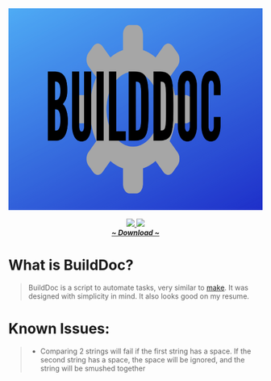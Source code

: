 <div align="center">
	<img src="./assets/builddoc-bg.png" width="700" height="400"></img>
	<p>
		<a href="https://github.com/itsamedood/BuildDoc/blob/main/LICENSE">
			<img src="https://img.shields.io/github/license/itsamedood/BuildDoc?color=blue&style=for-the-badge">
		</a>
		<a href="https://github.com/itsamedood/BuildDoc">
			<img src="https://img.shields.io/github/stars/itsamedood/BuildDoc?style=for-the-badge">
		</a>
		<br>
		<a href="https://github.com/itsamedood/BuildDoc/releases"><b><i>~ Download ~</i></b></a>
	</p>
</div>


# What is BuildDoc?
> BuildDoc is a script to automate tasks, very similar to [make](https://www.gnu.org/software/make/). It was designed with simplicity in mind. It also looks good on my resume.

# Known Issues:
> - Comparing 2 strings will fail if the first string has a space. If the second string has a space, the space will be ignored, and the string will be smushed together
